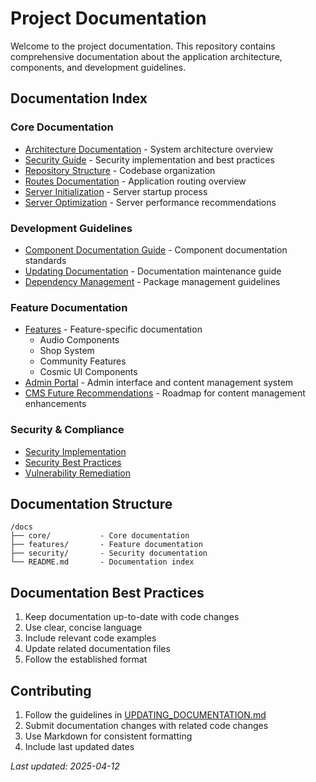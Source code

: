 
# Project Documentation

Welcome to the project documentation. This repository contains comprehensive documentation about the application architecture, components, and development guidelines.

## Documentation Index

### Core Documentation
- [Architecture Documentation](ARCHITECTURE.md) - System architecture overview
- [Security Guide](SECURITY_GUIDE.md) - Security implementation and best practices
- [Repository Structure](REPOSITORY_STRUCTURE.md) - Codebase organization
- [Routes Documentation](ROUTES.md) - Application routing overview
- [Server Initialization](SERVER_INITIALIZATION.md) - Server startup process
- [Server Optimization](SERVER_OPTIMIZATION.md) - Server performance recommendations

### Development Guidelines
- [Component Documentation Guide](COMPONENT_DOCUMENTATION_GUIDE.md) - Component documentation standards
- [Updating Documentation](UPDATING_DOCUMENTATION.md) - Documentation maintenance guide
- [Dependency Management](DEPENDENCY_MANAGEMENT.md) - Package management guidelines

### Feature Documentation
- [Features](features/) - Feature-specific documentation
  - Audio Components
  - Shop System
  - Community Features
  - Cosmic UI Components
- [Admin Portal](ADMIN_PORTAL.md) - Admin interface and content management system
- [CMS Future Recommendations](CMS_FUTURE_RECOMMENDATIONS.md) - Roadmap for content management enhancements

### Security & Compliance
- [Security Implementation](reports/security_implementation_report.md)
- [Security Best Practices](reports/security_best_practices_guide.md)
- [Vulnerability Remediation](reports/vulnerability_remediation_plan.md)

## Documentation Structure

```
/docs
├── core/           - Core documentation
├── features/       - Feature documentation
├── security/       - Security documentation
└── README.md       - Documentation index
```

## Documentation Best Practices

1. Keep documentation up-to-date with code changes
2. Use clear, concise language
3. Include relevant code examples
4. Update related documentation files
5. Follow the established format

## Contributing

1. Follow the guidelines in [UPDATING_DOCUMENTATION.md](UPDATING_DOCUMENTATION.md)
2. Submit documentation changes with related code changes
3. Use Markdown for consistent formatting
4. Include last updated dates

*Last updated: 2025-04-12*
